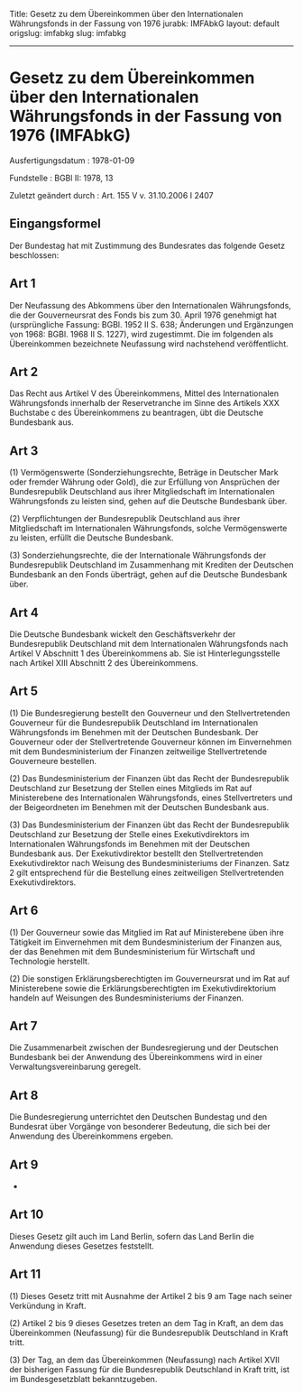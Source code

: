Title: Gesetz zu dem Übereinkommen über den Internationalen Währungsfonds in der Fassung
  von 1976
jurabk: IMFAbkG
layout: default
origslug: imfabkg
slug: imfabkg

---

# Gesetz zu dem Übereinkommen über den Internationalen Währungsfonds in der Fassung von 1976 (IMFAbkG)

Ausfertigungsdatum
:   1978-01-09

Fundstelle
:   BGBl II: 1978, 13

Zuletzt geändert durch
:   Art. 155 V v. 31.10.2006 I 2407


## Eingangsformel

Der Bundestag hat mit Zustimmung des Bundesrates das folgende Gesetz
beschlossen:


## Art 1

Der Neufassung des Abkommens über den Internationalen Währungsfonds,
die der Gouverneursrat des Fonds bis zum 30. April 1976 genehmigt hat
(ursprüngliche Fassung: BGBl. 1952 II S. 638; Änderungen und
Ergänzungen von 1968: BGBl. 1968 II S. 1227), wird zugestimmt. Die im
folgenden als Übereinkommen bezeichnete Neufassung wird nachstehend
veröffentlicht.


## Art 2

Das Recht aus Artikel V des Übereinkommens, Mittel des Internationalen
Währungsfonds innerhalb der Reservetranche im Sinne des Artikels XXX
Buchstabe c des Übereinkommens zu beantragen, übt die Deutsche
Bundesbank aus.


## Art 3

(1) Vermögenswerte (Sonderziehungsrechte, Beträge in Deutscher Mark
oder fremder Währung oder Gold), die zur Erfüllung von Ansprüchen der
Bundesrepublik Deutschland aus ihrer Mitgliedschaft im Internationalen
Währungsfonds zu leisten sind, gehen auf die Deutsche Bundesbank über.

(2) Verpflichtungen der Bundesrepublik Deutschland aus ihrer
Mitgliedschaft im Internationalen Währungsfonds, solche Vermögenswerte
zu leisten, erfüllt die Deutsche Bundesbank.

(3) Sonderziehungsrechte, die der Internationale Währungsfonds der
Bundesrepublik Deutschland im Zusammenhang mit Krediten der Deutschen
Bundesbank an den Fonds überträgt, gehen auf die Deutsche Bundesbank
über.


## Art 4

Die Deutsche Bundesbank wickelt den Geschäftsverkehr der
Bundesrepublik Deutschland mit dem Internationalen Währungsfonds nach
Artikel V Abschnitt 1 des Übereinkommens ab. Sie ist
Hinterlegungsstelle nach Artikel XIII Abschnitt 2 des Übereinkommens.


## Art 5

(1) Die Bundesregierung bestellt den Gouverneur und den
Stellvertretenden Gouverneur für die Bundesrepublik Deutschland im
Internationalen Währungsfonds im Benehmen mit der Deutschen
Bundesbank. Der Gouverneur oder der Stellvertretende Gouverneur können
im Einvernehmen mit dem Bundesministerium der Finanzen zeitweilige
Stellvertretende Gouverneure bestellen.

(2) Das Bundesministerium der Finanzen übt das Recht der
Bundesrepublik Deutschland zur Besetzung der Stellen eines Mitglieds
im Rat auf Ministerebene des Internationalen Währungsfonds, eines
Stellvertreters und der Beigeordneten im Benehmen mit der Deutschen
Bundesbank aus.

(3) Das Bundesministerium der Finanzen übt das Recht der
Bundesrepublik Deutschland zur Besetzung der Stelle eines
Exekutivdirektors im Internationalen Währungsfonds im Benehmen mit der
Deutschen Bundesbank aus. Der Exekutivdirektor bestellt den
Stellvertretenden Exekutivdirektor nach Weisung des Bundesministeriums
der Finanzen. Satz 2 gilt entsprechend für die Bestellung eines
zeitweiligen Stellvertretenden Exekutivdirektors.


## Art 6

(1) Der Gouverneur sowie das Mitglied im Rat auf Ministerebene üben
ihre Tätigkeit im Einvernehmen mit dem Bundesministerium der Finanzen
aus, der das Benehmen mit dem Bundesministerium für Wirtschaft und
Technologie herstellt.

(2) Die sonstigen Erklärungsberechtigten im Gouverneursrat und im Rat
auf Ministerebene sowie die Erklärungsberechtigten im
Exekutivdirektorium handeln auf Weisungen des Bundesministeriums der
Finanzen.


## Art 7

Die Zusammenarbeit zwischen der Bundesregierung und der Deutschen
Bundesbank bei der Anwendung des Übereinkommens wird in einer
Verwaltungsvereinbarung geregelt.


## Art 8

Die Bundesregierung unterrichtet den Deutschen Bundestag und den
Bundesrat über Vorgänge von besonderer Bedeutung, die sich bei der
Anwendung des Übereinkommens ergeben.


## Art 9

-


## Art 10

Dieses Gesetz gilt auch im Land Berlin, sofern das Land Berlin die
Anwendung dieses Gesetzes feststellt.


## Art 11

(1) Dieses Gesetz tritt mit Ausnahme der Artikel 2 bis 9 am Tage nach
seiner Verkündung in Kraft.

(2) Artikel 2 bis 9 dieses Gesetzes treten an dem Tag in Kraft, an dem
das Übereinkommen (Neufassung) für die Bundesrepublik Deutschland in
Kraft tritt.

(3) Der Tag, an dem das Übereinkommen (Neufassung) nach Artikel XVII
der bisherigen Fassung für die Bundesrepublik Deutschland in Kraft
tritt, ist im Bundesgesetzblatt bekanntzugeben.


